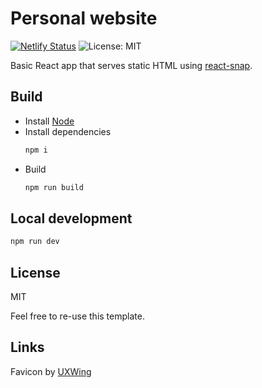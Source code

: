 # Personal website

[![Netlify Status](https://api.netlify.com/api/v1/badges/9831630f-f8ce-4486-a2d7-eaa2d591f0ef/deploy-status)](https://app.netlify.com/sites/ecstatic-bell-8dfa14/deploys)
![License: MIT](https://img.shields.io/badge/license-MIT-green)

Basic React app that serves static HTML using [react-snap](https://www.npmjs.com/package/react-snap).

## Build

* Install [Node](https://nodejs.org/)
* Install dependencies
    ```sh
    npm i
    ```
* Build
    ```sh
    npm run build
    ```

## Local development

```sh
npm run dev
```

## License

MIT

Feel free to re-use this template.

## Links

Favicon by [UXWing](https://uxwing.com/)
